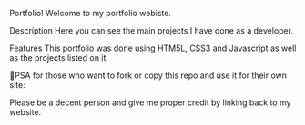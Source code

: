 Portfolio!
Welcome to my portfolio webiste.

Description
Here you can see the main projects I have done as a developer.

Features
This portfolio was done using HTM5L, CSS3 and Javascript as well as the projects listed on it.

📢PSA for those who want to fork or copy this repo and use it for their own site:

Please be a decent person and give me proper credit by linking back to my website.